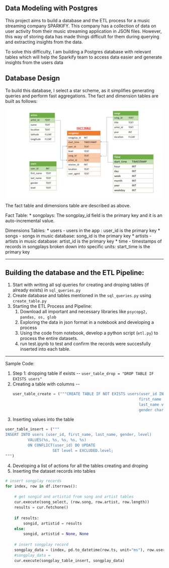 Data Modeling with Postgres
---
This project aims to build a database and the ETL process for a music streaming company SPARKIFY. This company has a collection of data on user activity from their music streaming application in JSON files. However, this way of storing data has made things difficult for them during querying and extracting insights from the data.

To solve this difficulty, I am building a Postgres database with relevant tables which will help the Sparkify team to access data easier and generate insights from the users data 

Database Design
----
To build this database, I select a star scheme, as it simplifies generating queries and perform fast aggregations. The fact and dimension tables are built as follows:

![Fact Table - Dimension Table](Slide1.jfif)

The fact table and dimensions table are described as above.

Fact Table:
    *  songplays: The songplay_id field is the primary key and it is an auto-incremental value.
    
Dimensions Tables:
    * users - users in the app : user_id is the primary key 
    * songs - songs in music database: song_id is the primary key
    * artists - artists in music database: artist_id is the primary key
    * time - timestamps of records in songplays broken down into specific units: start_time is the primary key
    
------------------------
Building the database and the ETL Pipeline:
---
1. Start with writing all sql queries for creating and droping tables (if already exists) in `sql_queries.py`
2. Create database and tables mentioned in the `sql_queries.py` using `create_table.py`
3. Starting the ETL Process and Pipeline:
    1. Download all important and necessary libraries like ```psycopg2, pandas, os, glob``` 
    2. Exploring the data in json format in a notebook and developing a process
    3. Using the code from notebook, develop a python script (`etl.py`) to process the entire datasets.
    4. run test.ipynb to test and confirm the records were succesfully inserted into each table.
    
------------------------
Sample Code:
1. Step 1: dropping table if exists -- ``` user_table_drop = "DROP TABLE IF EXISTS users" ```
2. Creating a table with columns -- 
    ~~~ python
    user_table_create = ("""CREATE TABLE IF NOT EXISTS users(user_id INT PRIMARY KEY, 
                                                            first_name varchar, 
                                                            last_name varchar, 
                                                            gender char(1), level varchar)""")
    ~~~
3. Inserting values into the table 
~~~ python
user_table_insert = ("""
INSERT INTO users (user_id, first_name, last_name, gender, level)
          VALUES(%s, %s, %s, %s, %s)
          ON CONFLICT(user_id) DO UPDATE
                     SET level = EXCLUDED.level;
""")
~~~ 
            
4. Developing a list of actions for all the tables creating and droping
5. Inserting the dataset records into tables
```python
# insert songplay records
for index, row in df.iterrows():

    # get songid and artistid from song and artist tables
    cur.execute(song_select, (row.song, row.artist, row.length))
    results = cur.fetchone()

    if results:
        songid, artistid = results
    else:
        songid, artistid = None, None

    # insert songplay record
    songplay_data = (index, pd.to_datetime(row.ts, unit="ms"), row.userId, row.level, songid, artistid, row.itemInSession, row.location, row.userAgent)
    #songplay_data = 
    cur.execute(songplay_table_insert, songplay_data)      
```
